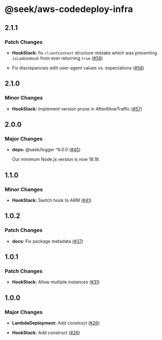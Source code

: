 # @seek/aws-codedeploy-infra

## 2.1.1

### Patch Changes

- **HookStack:** fix `clientContext` structure mistake which was preventing `isLambdaHook` from ever returning `true` ([#58](https://github.com/seek-oss/aws-codedeploy-hooks/pull/58))

- Fix discrepancies with user-agent values vs. expectations ([#58](https://github.com/seek-oss/aws-codedeploy-hooks/pull/58))

## 2.1.0

### Minor Changes

- **HookStack:** Implement version prune in AfterAllowTraffic ([#57](https://github.com/seek-oss/aws-codedeploy-hooks/pull/57))

## 2.0.0

### Major Changes

- **deps:** @seek/logger ^8.0.0 ([#45](https://github.com/seek-oss/aws-codedeploy-hooks/pull/45))

  Our minimum Node.js version is now 18.18.

## 1.1.0

### Minor Changes

- **HookStack:** Switch hook to ARM ([#41](https://github.com/seek-oss/aws-codedeploy-hooks/pull/41))

## 1.0.2

### Patch Changes

- **docs:** Fix package metadata ([#37](https://github.com/seek-oss/aws-codedeploy-hooks/pull/37))

## 1.0.1

### Patch Changes

- **HookStack:** Allow multiple instances ([#31](https://github.com/seek-oss/aws-codedeploy-hooks/pull/31))

## 1.0.0

### Major Changes

- **LambdaDeployment:** Add construct ([#26](https://github.com/seek-oss/aws-codedeploy-hooks/pull/26))

- **HookStack:** Add construct ([#26](https://github.com/seek-oss/aws-codedeploy-hooks/pull/26))
